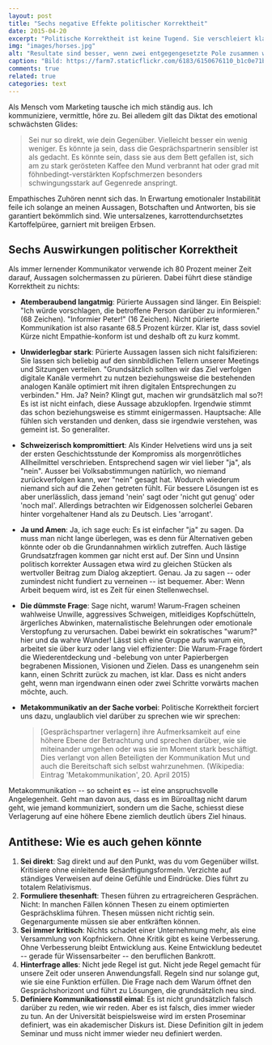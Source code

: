 ```yaml
---
layout: post
title: "Sechs negative Effekte politischer Korrektheit"
date: 2015-04-20
excerpt: "Politische Korrektheit ist keine Tugend. Sie verschleiert klare Aussagen, verzögert die Wahrheitsfindung und stiftet falsche Eintracht."
img: "images/horses.jpg"
alt: "Resultate sind besser, wenn zwei entgegengesetzte Pole zusammen wirken."
caption: "Bild: https://farm7.staticflickr.com/6183/6150676110_b1c0e71bab_o.jpg"
comments: true
related: true
categories: text
---
```


Als Mensch vom Marketing tausche ich mich ständig aus. Ich kommuniziere, vermittle, höre zu. Bei alledem gilt das Diktat des emotional schwächsten Glides: 

> Sei nur so direkt, wie dein Gegenüber. Vielleicht besser ein wenig weniger. Es könnte ja sein, dass die Gesprächspartnerin sensibler ist als gedacht. Es könnte sein, dass sie aus dem Bett gefallen ist, sich am zu stark gerösteten Kaffee den Mund verbrannt hat oder grad mit föhnbedingt-verstärkten Kopfschmerzen besonders schwingungsstark auf Gegenrede anspringt.

Empathisches Zuhören nennt sich das. In Erwartung emotionaler Instabilität feile ich solange an meinen Aussagen, Botschaften und Antworten, bis sie garantiert bekömmlich sind. Wie untersalzenes, karrottendurchsetztes Kartoffelpüree, garniert mit breiigen Erbsen.

## Sechs Auswirkungen politischer Korrektheit

Als immer lernender Kommunikator verwende ich 80 Prozent meiner Zeit darauf, Aussagen solchermassen zu pürieren. Dabei führt diese ständige Korrektheit zu nichts:

- **Atemberaubend langatmig**: Pürierte Aussagen sind länger. Ein Beispiel: "Ich würde vorschlagen, die betroffene Person darüber zu informieren." (68 Zeichen). "Informier Peter!" (16 Zeichen). Nicht pürierte Kommunikation ist also rasante 68.5 Prozent kürzer. Klar ist, dass soviel Kürze nicht Empathie-konform ist und deshalb oft zu kurz kommt.
- **Unwiderlegbar stark**: Pürierte Aussagen lassen sich nicht falsifizieren: Sie lassen sich beliebig auf den sinnbildlichen Tellern unserer Meetings und Sitzungen verteilen. "Grundsätzlich sollten wir das Ziel verfolgen digitale Kanäle vermehrt zu nutzen beziehungsweise die bestehenden analogen Kanäle optimiert mit ihren digitalen Entsprechungen zu verbinden." Hm. Ja? Nein? Klingt gut, machen wir grundsätzlich mal so?! Es ist ist nicht einfach, diese Aussage abzuklopfen. Irgendwie stimmt das schon beziehungsweise es stimmt einigermassen. Hauptsache: Alle fühlen sich verstanden und denken, dass sie irgendwie verstehen, was gemeint ist. So generaliter.
- **Schweizerisch kompromittiert**: Als Kinder Helvetiens wird uns ja seit der ersten Geschichtsstunde der Kompromiss als morgenrötliches Allheilmittel verschrieben. Entsprechend sagen wir viel lieber "ja", als "nein". Ausser bei Volksabstimmungen natürlich, wo niemand zurückverfolgen kann, wer "nein" gesagt hat. Wodurch wiederum niemand sich auf die Zehen getreten fühlt. Für bessere Lösungen ist es aber unerlässlich, dass jemand 'nein' sagt oder 'nicht gut genug' oder 'noch mal'. Allerdings betrachten wir Eidgenossen solcherlei Gebaren hinter vorgehaltener Hand als zu Deutsch. Lies 'arrogant'.
- **Ja und Amen**: Ja, ich sage euch: Es ist einfacher "ja" zu sagen. Da muss man nicht lange überlegen, was es denn für Alternativen geben könnte oder ob die Grundannahmen wirklich zutreffen. Auch lästige Grundsatzfragen kommen gar nicht erst auf. Der Sinn und Unsinn politisch korrekter Aussagen etwa wird zu gleichen Stücken als wertvoller Beitrag zum Dialog akzeptiert. Genau. Ja zu sagen -- oder zumindest nicht fundiert zu verneinen -- ist bequemer. Aber: Wenn Arbeit bequem wird, ist es Zeit für einen Stellenwechsel.
- **Die dümmste Frage**: Sage nicht, warum! Warum-Fragen scheinen wahlweise Unwille, aggressives Schweigen, mitleidiges Kopfschütteln, ärgerliches Abwinken, maternalistische Belehrungen oder emotionale Verstopfung zu verursachen. Dabei bewirkt ein sokratisches "warum?" hier und da wahre Wunder! Lässt sich eine Gruppe aufs warum ein, arbeitet sie über kurz oder lang viel effizienter: Die Warum-Frage fördert die Wiederentdeckung und -belebung von unter Papierbergen begrabenen Missionen, Visionen und Zielen. Dass es unangenehm sein kann, einen Schritt zurück zu machen, ist klar. Dass es nicht anders geht, wenn man irgendwann einen oder zwei Schritte vorwärts machen möchte, auch.
- **Metakommunikativ an der Sache vorbei**: Politische Korrektheit forciert uns dazu, unglaublich viel darüber zu sprechen wie wir sprechen:

	> [Gesprächspartner verlagern] ihre Aufmerksamkeit auf eine höhere Ebene der Betrachtung und sprechen darüber, wie sie miteinander umgehen oder was sie im Moment stark beschäftigt. Dies verlangt von allen Beteiligten der Kommunikation Mut und auch die Bereitschaft sich selbst wahrzunehmen. (Wikipedia: Eintrag 'Metakommunikation', 20. April 2015)

Metakommunikation -- so scheint es -- ist eine anspruchsvolle Angelegenheit. Geht man davon aus, dass es im Büroalltag nicht darum geht, wie jemand kommuniziert, sondern um die Sache, schiesst diese Verlagerung auf eine höhere Ebene ziemlich deutlich übers Ziel hinaus.

## Antithese: Wie es auch gehen könnte

1. **Sei direkt**: Sag direkt und auf den Punkt, was du vom Gegenüber willst. Kritisiere ohne einleitende Besänftigungsformeln. Verzichte auf ständiges Verweisen auf deine Gefühle und Eindrücke. Dies führt zu totalem Relativismus.
2. **Formuliere thesenhaft**: Thesen führen zu ertragreicheren Gesprächen. Nicht: In manchen Fällen können Thesen zu einem optimierten Gesprächsklima führen. Thesen müssen nicht richtig sein. Gegenargumente müssen sie aber entkräften können.
3. **Sei immer kritisch**: Nichts schadet einer Unternehmung mehr, als eine Versammlung von Kopfnickern. Ohne Kritik gibt es keine Verbesserung. Ohne Verbesserung bleibt Entwicklung aus. Keine Entwicklung bedeutet -- gerade für Wissensarbeiter -- den beruflichen Bankrott.
4. **Hinterfrage alles**: Nicht jede Regel ist gut. Nicht jede Regel gemacht für unsere Zeit oder unseren Anwendungsfall. Regeln sind nur solange gut, wie sie eine Funktion erfüllen. Die Frage nach dem Warum öffnet den Gesprächshorizont und führt zu Lösungen, die grundsätzlich neu sind.
5. **Definiere Kommunikationsstil eimal**: Es ist nicht grundsätzlich falsch darüber zu reden, wie wir reden. Aber es ist falsch, dies immer wieder zu tun. An der Universität beispielsweise wird im ersten Proseminar definiert, was ein akademischer Diskurs ist. Diese Definition gilt in jedem Seminar und muss nicht immer wieder neu definiert werden. 


<!--

- **Formuliere keine Thesen**: Mache klare Aussagen. Klarheit verursacht Gegenrede. Gegenrede erlaubt das Herausdistillieren eines wahren Kerns.
- **Lass die Sache Sache sein**: Sag, was es zur Sache zu sagen gibt und vergiss die Politik, Empathie und gekränkte Lippen. Dadurch sparst du Zeit und entschleunigst deinen Tag.
- **Unterbrich nicht den Flu**: Unterbrich das Geplänkel. Oder lausche gelangweilt. Die Rolle des Störenfrieds stärkt den Charakter.
- **Frage grundsätzlich nichts Grundsätzliches**: Warum ist das mächtigste Wort. Sage es dreimal hintereinander und du kommst dem Grund einer jeden Sache näher.
- **Suche Kontraste nicht**: Gute Denkarbeiter sind Teufelsadvokaten. Sie sind für Atommüll-Deponien im Vorgarten, für die Wiedereinführung der Todesstrafe und generell für das Gegenteil des Gängigen. Die Kontraste erlauben neue kreative Perspektiven.-->
